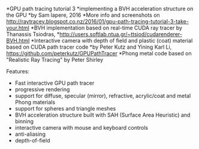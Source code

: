 *GPU path tracing tutorial 3 
*implementing a BVH acceleration structure on the GPU
*by Sam lapere, 2016
*More info and screenshots on http://raytracey.blogspot.co.nz/2016/01/gpu-path-tracing-tutorial-3-take-your.html
*BVH implementation based on real-time CUDA ray tracer by Thanassis Tsiodras,
*http://users.softlab.ntua.gr/~ttsiod/cudarenderer-BVH.html
*Interactive camera with depth of field and plastic (coat) material based on CUDA path tracer code
*by Peter Kutz and Yining Karl Li, https://github.com/peterkutz/GPUPathTracer
*Phong metal code based on "Realistic Ray Tracing" by Peter Shirley

Features:
- Fast interactive GPU path tracer
- progressive rendering
- support for diffuse, specular (mirror), refractive, acrylic/coat and metal Phong materials
- support for spheres and triangle meshes
- BVH acceleration structure built with SAH (Surface Area Heuristic) and binning
- interactive camera with mouse and keyboard controls
- anti-aliasing
- depth-of-field
